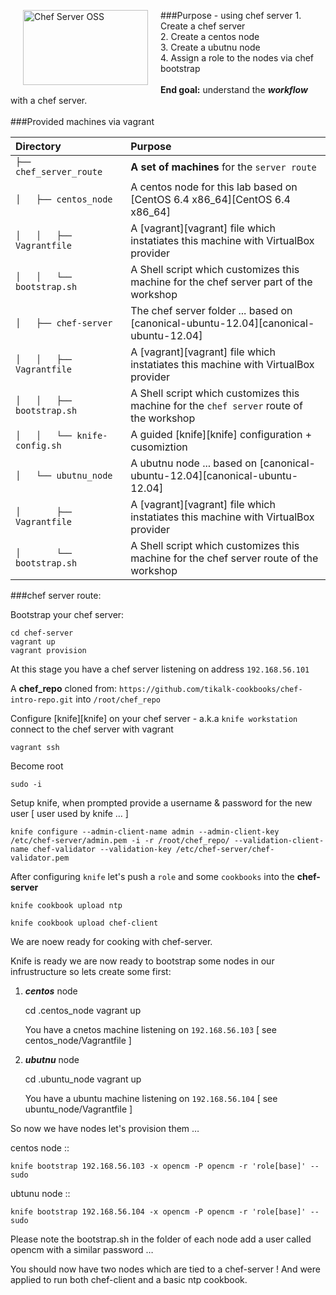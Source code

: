 ###Purpose - using chef server
<img src="http://www.tikalk.com/files/upload/1/chef_server_oss.jpg" alt="Chef Server OSS" height="120" width="200" hspace="20" align="left"> 1. Create a chef server<br>
2. Create a centos node<br>
3. Create a ubutnu node<br>
4. Assign a role to the nodes via chef bootstrap<br>
<br>
__End goal:__ understand the ***workflow*** with a chef server.
<br>
<br>
###Provided machines via vagrant


| Directory | Purpose |
|:------------- |:------------- |
|`├── chef_server_route`|		__A set of machines__ for the `server route`|
|`│   ├── centos_node`|			A centos node for this lab based on [CentOS 6.4 x86_64][CentOS 6.4 x86_64]|
|`│   │   ├── Vagrantfile`| 	A [vagrant][vagrant] file which instatiates this machine with VirtualBox provider|
|`│   │   └── bootstrap.sh`|	A Shell script which customizes this machine for the chef server part of the workshop|
|`│   ├── chef-server`|			The chef server folder ... based on [canonical-ubuntu-12.04][canonical-ubuntu-12.04]|
|`│   │   ├── Vagrantfile`|		A [vagrant][vagrant] file which instatiates this machine with VirtualBox provider|
|`│   │   ├── bootstrap.sh`|	A Shell script which customizes this machine for the `chef server` route of the workshop|
|`│   │   └── knife-config.sh`|A guided [knife][knife] configuration + cusomiztion|
|`│   └── ubutnu_node`|			A ubutnu node ... based on [canonical-ubuntu-12.04][canonical-ubuntu-12.04]|
|`│       ├── Vagrantfile`|		A [vagrant][vagrant] file which instatiates this machine with VirtualBox provider|
|`│       └── bootstrap.sh`|	A Shell script which customizes this machine for the chef server route of the workshop|



###chef server route:

Bootstrap your chef server:

	cd chef-server
	vagrant up
	vagrant provision

At this stage you have a chef server listening on address `192.168.56.101`

A __chef_repo__ cloned from: `https://github.com/tikalk-cookbooks/chef-intro-repo.git` into `/root/chef_repo`

Configure [knife][knife] on your chef server - a.k.a `knife workstation`
connect to the chef server with vagrant
	
	vagrant ssh
	
Become root
	
	sudo -i

Setup knife, when prompted provide a username & password for the new user [ user used by knife … ]

	knife configure --admin-client-name admin --admin-client-key /etc/chef-server/admin.pem -i -r /root/chef_repo/ --validation-client-name chef-validator --validation-key /etc/chef-server/chef-validator.pem

After configuring `knife` let's push a `role` and some `cookbooks` into the __chef-server__

	knife cookbook upload ntp
	
	knife cookbook upload chef-client
	
We are noew ready for cooking with chef-server.


Knife is ready we are now ready to bootstrap some nodes in our infrustructure so lets create some first:

1. ___centos___ node
	
	cd .centos_node
	vagrant up
	
	You have a cnetos machine listening on `192.168.56.103` [ see centos_node/Vagrantfile ]
	
2. ___ubutnu___ node

	cd .ubuntu_node
	vagrant up
	
	You have a ubuntu machine listening on `192.168.56.104` [ see ubuntu_node/Vagrantfile ]


So now we have nodes let's provision them …

centos node :: 

	knife bootstrap 192.168.56.103 -x opencm -P opencm -r 'role[base]' --sudo

ubtunu node :: 

	knife bootstrap 192.168.56.104 -x opencm -P opencm -r 'role[base]' --sudo

Please note the bootstrap.sh in the folder of each node add a user called opencm with a similar password …

You should now have two nodes which are tied to a chef-server !
And were applied to run both chef-client and a basic ntp cookbook.
